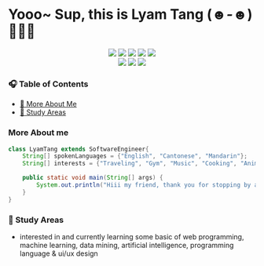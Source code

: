 # Yooo~ Sup, this is Lyam Tang (*☻-☻*) 🧑🏻‍💻

<div align="center">
<img src="https://img.shields.io/badge/Code-Java-informational?style=flat&logo=java">
<img src="https://img.shields.io/badge/Code-C%2B%2B-informational?style=flat&logo=cplusplus&logoColor=%23659ad2">
<img src="https://img.shields.io/badge/Code-Python-informational?style=flat&logo=python">
<img src="https://img.shields.io/badge/Code-Go-informational?style=flat&logo=go">
<img src="https://img.shields.io/badge/Code-Scala3-informational?style=flat&logo=scala&logoColor=%23d23423&color=%23d23423"><br>
<img src="https://img.shields.io/badge/Tool-Vim-informational?style=flat&logo=vim&logoColor=%237eb450&color=%237eb450">
<img src="https://img.shields.io/badge/Tool-Hammerspoon-Informational?color=%23FFCE1B">
<img src="https://img.shields.io/badge/Tool-Git-Informational?logo=git&color=%23f15024">
</div>

### 🎧 Table of Contents

- [🪪 More About Me](#moreaboutme)
- [📑 Study Areas](#studyareas)

### More About me <a name="moreaboutme"></a>
```java
class LyamTang extends SoftwareEngineer{
    String[] spokenLanguages = {"English", "Cantonese", "Mandarin"};
    String[] interests = {"Traveling", "Gym", "Music", "Cooking", "Anime"};

    public static void main(String[] args) {
        System.out.println("Hiii my friend, thank you for stopping by and wish you a good day! :)");
    }
}
```

### 📑 Study Areas <a name="studyareas"></a>

- interested in and currently learning some basic of web programming, machine learning, data mining, artificial intelligence, programming language & ui/ux design
